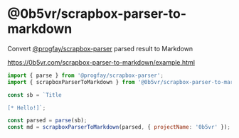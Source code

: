 # @0b5vr/scrapbox-parser-to-markdown

Convert [@progfay/scrapbox-parser](https://github.com/progfay/scrapbox-parser) parsed result to Markdown

https://0b5vr.com/scrapbox-parser-to-markdown/example.html

```js
import { parse } from '@progfay/scrapbox-parser';
import { scrapboxParserToMarkdown } from '@0b5vr/scrapbox-parser-to-markdown';

const sb = `Title

[* Hello!]`;

const parsed = parse(sb);
const md = scrapboxParserToMarkdown(parsed, { projectName: '0b5vr' });
```
